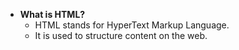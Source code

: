 - **What is HTML?**
  - HTML stands for HyperText Markup Language.
  - It is used to structure content on the web.
